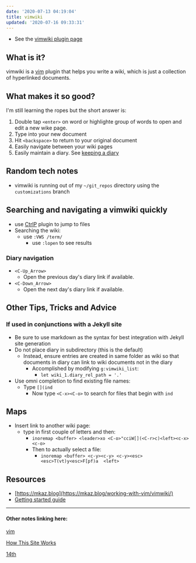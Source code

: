 ```yaml
---
date: '2020-07-13 04:19:04'
title: vimwiki
updated: '2020-07-16 09:33:31'
---
```

* See the [vimwiki plugin page](https://vimwiki.github.io)

## What is it?

vimwiki is a [vim](/vim) plugin that helps you write a wiki, which is just a
collection of hyperlinked documents.

## What makes it so good?

I'm still learning the ropes but the short answer is:

1. Double tap `<enter>` on word or highlighte group of words to open and edit
   a new wike page.
2. Type into your new document
3. Hit `<backspace>` to return to your original document
4. Easily navigate between your wiki pages
5. Easily maintain a diary. See [keeping a diary](/Keeping-a-diary)

## Random tech notes
* vimwiki is running out of my `~/git_repos` directory using the
  `customizations` branch

## Searching and navigating a vimwiki quickly
* use [CtrlP](/ctrlp) plugin to jump to files
* Searching the wiki:
  * use `:VWS /term/`
    * use `:lopen` to see results

### Diary navigation
* `<C-Up_Arrow>`
  * Open the previous day's diary link if available.
* `<C-Down_Arrow>`
  * Open the next day's diary link if available.

## Other Tips, Tricks and Advice
### If used in conjunctions with a Jekyll site
  * Be sure to use markdown as the syntax for best integration with Jekyll site
    generation
  * Do not place diary in subdirectory (this is the default)
    * Instead, ensure entries are created in same folder as wiki so that documents
      in diary can link to wiki documents not in the diary
      * Accomplished by modifying `g:vimwiki_list`:
        * `let wiki_1.diary_rel_path = '.'`
* Use omni completion to find existing file names:
  * Type `[](ind`
    * Now type `<C-x><C-o>` to search for files that begin with `ind`

## Maps
* Insert link to another wiki page:
  * type in first couple of letters and then:
    * `inoremap <buffer> <leader>xo <C-o>"cciW[](<C-r>c)<left><c-x><c-o>`
    * Then to actually select a file:
      * `inoremap <buffer> <c-y><c-y> <c-y><esc><esc>T(vt)y<esc>F[pf)a  <left>`

## Resources
* [https://mkaz.blog](https://mkaz.blog/working-with-vim/vimwiki/)
* [Getting started guide](https://blog.mague.com/?p=602)

---
#### Other notes linking here:

[vim](/vim)

[How This Site Works](/How-this-site-is-built)

[14th](/2020-07-14)
